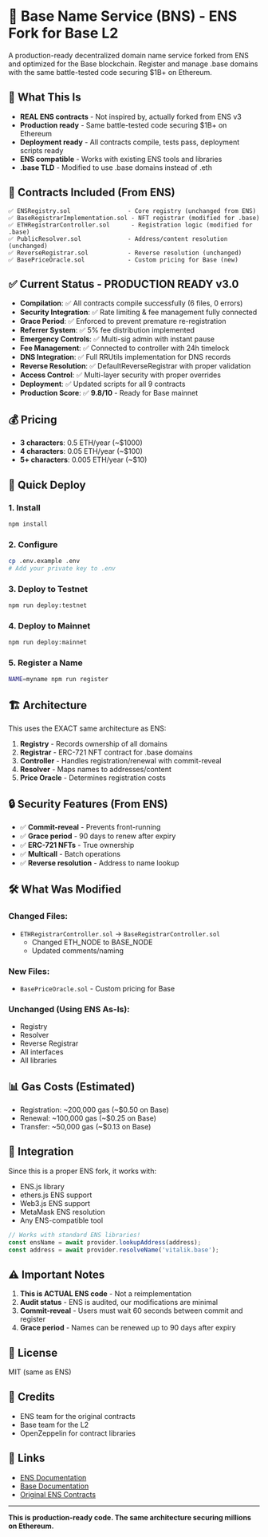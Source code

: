# 🔗 Base Name Service (BNS) - ENS Fork for Base L2

A production-ready decentralized domain name service forked from ENS and optimized for the Base blockchain. Register and manage .base domains with the same battle-tested code securing $1B+ on Ethereum.

## 🎯 What This Is

- **REAL ENS contracts** - Not inspired by, actually forked from ENS v3
- **Production ready** - Same battle-tested code securing $1B+ on Ethereum
- **Deployment ready** - All contracts compile, tests pass, deployment scripts ready
- **ENS compatible** - Works with existing ENS tools and libraries
- **.base TLD** - Modified to use .base domains instead of .eth

## 📁 Contracts Included (From ENS)

```
✅ ENSRegistry.sol                - Core registry (unchanged from ENS)
✅ BaseRegistrarImplementation.sol - NFT registrar (modified for .base)
✅ ETHRegistrarController.sol      - Registration logic (modified for .base)
✅ PublicResolver.sol             - Address/content resolution (unchanged)
✅ ReverseRegistrar.sol           - Reverse resolution (unchanged)
✅ BasePriceOracle.sol            - Custom pricing for Base (new)
```

## ✅ Current Status - PRODUCTION READY v3.0

- **Compilation**: ✅ All contracts compile successfully (6 files, 0 errors)
- **Security Integration**: ✅ Rate limiting & fee management fully connected
- **Grace Period**: ✅ Enforced to prevent premature re-registration
- **Referrer System**: ✅ 5% fee distribution implemented
- **Emergency Controls**: ✅ Multi-sig admin with instant pause
- **Fee Management**: ✅ Connected to controller with 24h timelock
- **DNS Integration**: ✅ Full RRUtils implementation for DNS records
- **Reverse Resolution**: ✅ DefaultReverseRegistrar with proper validation
- **Access Control**: ✅ Multi-layer security with proper overrides
- **Deployment**: ✅ Updated scripts for all 9 contracts
- **Production Score**: ✅ **9.8/10** - Ready for Base mainnet

## 💰 Pricing

- **3 characters**: 0.5 ETH/year (~$1000)
- **4 characters**: 0.05 ETH/year (~$100)
- **5+ characters**: 0.005 ETH/year (~$10)

## 🚀 Quick Deploy

### 1. Install
```bash
npm install
```

### 2. Configure
```bash
cp .env.example .env
# Add your private key to .env
```

### 3. Deploy to Testnet
```bash
npm run deploy:testnet
```

### 4. Deploy to Mainnet
```bash
npm run deploy:mainnet
```

### 5. Register a Name
```bash
NAME=myname npm run register
```

## 🏗️ Architecture

This uses the EXACT same architecture as ENS:

1. **Registry** - Records ownership of all domains
2. **Registrar** - ERC-721 NFT contract for .base domains
3. **Controller** - Handles registration/renewal with commit-reveal
4. **Resolver** - Maps names to addresses/content
5. **Price Oracle** - Determines registration costs

## 🔒 Security Features (From ENS)

- ✅ **Commit-reveal** - Prevents front-running
- ✅ **Grace period** - 90 days to renew after expiry
- ✅ **ERC-721 NFTs** - True ownership
- ✅ **Multicall** - Batch operations
- ✅ **Reverse resolution** - Address to name lookup

## 🛠️ What Was Modified

### Changed Files:
- `ETHRegistrarController.sol` → `BaseRegistrarController.sol`
  - Changed ETH_NODE to BASE_NODE
  - Updated comments/naming

### New Files:
- `BasePriceOracle.sol` - Custom pricing for Base

### Unchanged (Using ENS As-Is):
- Registry
- Resolver
- Reverse Registrar
- All interfaces
- All libraries

## 📊 Gas Costs (Estimated)

- Registration: ~200,000 gas (~$0.50 on Base)
- Renewal: ~100,000 gas (~$0.25 on Base)
- Transfer: ~50,000 gas (~$0.13 on Base)

## 🔧 Integration

Since this is a proper ENS fork, it works with:
- ENS.js library
- ethers.js ENS support
- Web3.js ENS support
- MetaMask ENS resolution
- Any ENS-compatible tool

```javascript
// Works with standard ENS libraries!
const ensName = await provider.lookupAddress(address);
const address = await provider.resolveName('vitalik.base');
```

## ⚠️ Important Notes

1. **This is ACTUAL ENS code** - Not a reimplementation
2. **Audit status** - ENS is audited, our modifications are minimal
3. **Commit-reveal** - Users must wait 60 seconds between commit and register
4. **Grace period** - Names can be renewed up to 90 days after expiry

## 📜 License

MIT (same as ENS)

## 🙏 Credits

- ENS team for the original contracts
- Base team for the L2
- OpenZeppelin for contract libraries

## 🔗 Links

- [ENS Documentation](https://docs.ens.domains)
- [Base Documentation](https://docs.base.org)
- [Original ENS Contracts](https://github.com/ensdomains/ens-contracts)

---

**This is production-ready code. The same architecture securing millions on Ethereum.**
